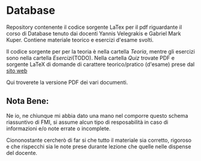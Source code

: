 # Database
Repository contenente il codice sorgente LaTex per il pdf riguardante il corso di Database tenuto dai docenti Yannis Velegrakis e Gabriel Mark Kuper.
Contiene materiale teorico e esercizi d'esame svolti.

Il codice sorgente per per la teoria è nella cartella _Teoria_, mentre gli esercizi sono nella cartella _Esercizi_(TODO).
Nella cartella _Quiz_ trovate PDF e sorgente LaTeX di domande di carattere teorico/pratico (d'esame) prese dal [sito web](https://www.analyticsvidhya.com/blog/2017/01/46-questions-on-sql-to-test-a-data-science-professional-skilltest-solution/)

Qui troverete la versione PDF dei vari documenti.

## Nota Bene:
Ne io, ne chiunque mi abbia dato una mano nel comporre questo schema riassuntivo di FMI, si assume alcun tipo di resposabilità in caso di informazioni e/o note errate o incomplete.

Ciononostante cercherò di far si che tutto il materiale sia corretto, rigoroso e che rispecchi sia le note prese durante lezione che quelle nelle dispense del docente.
